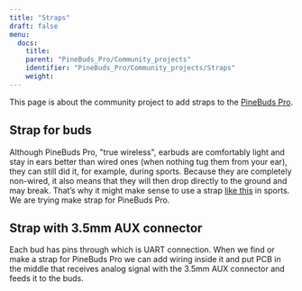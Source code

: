 ```yaml
---
title: "Straps"
draft: false
menu:
  docs:
    title:
    parent: "PineBuds_Pro/Community_projects"
    identifier: "PineBuds_Pro/Community_projects/Straps"
    weight: 
---
```


This page is about the community project to add straps to the [PineBuds Pro](/documentation/PineBuds_Pro).

## Strap for buds

Although PineBuds Pro, "true wireless", earbuds are comfortably light and stay in ears better than wired ones (when nothing tug them from your ear), they can still did it, for example, during sports. Because they are completely non-wired, it also means that they will then drop directly to the ground and may break. That’s why it might make sense to use a strap [like this](https://www.amazon.com/Woocon-Silicone-Anti-slip-Accessories-Compatible/dp/B093DKHBVK) in sports. We are trying make strap for PineBuds Pro.

## Strap with 3.5mm AUX connector

Each bud has pins through which is UART connection. When we find or make a strap for PineBuds Pro we can add wiring inside it and put PCB in the middle that receives analog signal with the 3.5mm AUX connector and feeds it to the buds.
